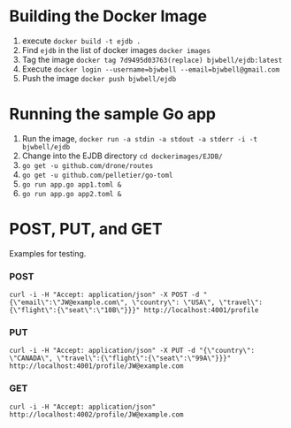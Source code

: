 # Building the Docker Image

1. execute `docker build -t ejdb .`
2. Find `ejdb` in the list of docker images `docker images`
3. Tag the image `docker tag 7d9495d03763(replace) bjwbell/ejdb:latest`
4. Execute `docker login --username=bjwbell --email=bjwbell@gmail.com`
5. Push the image `docker push bjwbell/ejdb`



# Running the sample Go app
1. Run the image, `docker run -a stdin -a stdout -a stderr -i -t bjwbell/ejdb`
2. Change into the EJDB directory `cd dockerimages/EJDB/`
3. `go get -u github.com/drone/routes`
4. `go get -u github.com/pelletier/go-toml`
5. `go run app.go app1.toml &`
6. `go run app.go app2.toml &`

# POST, PUT, and GET
Examples for testing.
### POST
```
curl -i -H "Accept: application/json" -X POST -d "{\"email\":\"JW@example.com\", \"country\": \"USA\", \"travel\":{\"flight\":{\"seat\":\"10B\"}}}" http://localhost:4001/profile
```
### PUT
```
curl -i -H "Accept: application/json" -X PUT -d "{\"country\": \"CANADA\", \"travel\":{\"flight\":{\"seat\":\"99A\"}}}" http://localhost:4001/profile/JW@example.com
```
### GET
```
curl -i -H "Accept: application/json" http://localhost:4002/profile/JW@example.com
```
